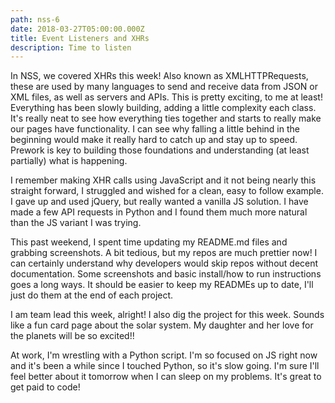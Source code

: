 ```yaml
---
path: nss-6
date: 2018-03-27T05:00:00.000Z
title: Event Listeners and XHRs
description: Time to listen
---
```

In NSS, we covered XHRs this week! Also known as XMLHTTPRequests, these are used by many languages to send and receive data from JSON or XML files, as well as servers and APIs. This is pretty exciting, to me at least! Everything has been slowly building, adding a little complexity each class. It's really neat to see how everything ties together and starts to really make our pages have functionality. I can see why falling a little behind in the beginning would make it really hard to catch up and stay up to speed. Prework is key to building those foundations and understanding (at least partially) what is happening.

I remember making XHR calls using JavaScript and it not being nearly this straight forward, I struggled and wished for a clean, easy to follow example. I gave up and used jQuery, but really wanted a vanilla JS solution. I have made a few API requests in Python and I found them much more natural than the JS variant I was trying.

This past weekend, I spent time updating my README.md files and grabbing screenshots. A bit tedious, but my repos are much prettier now! I can certainly understand why developers would skip repos without decent documentation. Some screenshots and basic install/how to run instructions goes a long ways. It should be easier to keep my READMEs up to date, I'll just do them at the end of each project.

I am team lead this week, alright! I also dig the project for this week. Sounds like a fun card page about the solar system. My daughter and her love for the planets will be so excited!!

At work, I'm wrestling with a Python script. I'm so focused on JS right now and it's been a while since I touched Python, so it's slow going. I'm sure I'll feel better about it tomorrow when I can sleep on my problems. It's great to get paid to code!